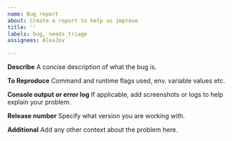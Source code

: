 ```yaml
---
name: Bug report
about: Create a report to help us improve
title: ''
labels: bug, needs_triage
assignees: AlexJov

---
```


**Describe**
A concise description of what the bug is.

**To Reproduce**
Command and runtime flags used, env. variable values etc.

**Console output or error log**
If applicable, add screenshots or logs to help explain your problem.

**Release number**
Specify what version you are working with.

**Additional**
Add any other context about the problem here.
